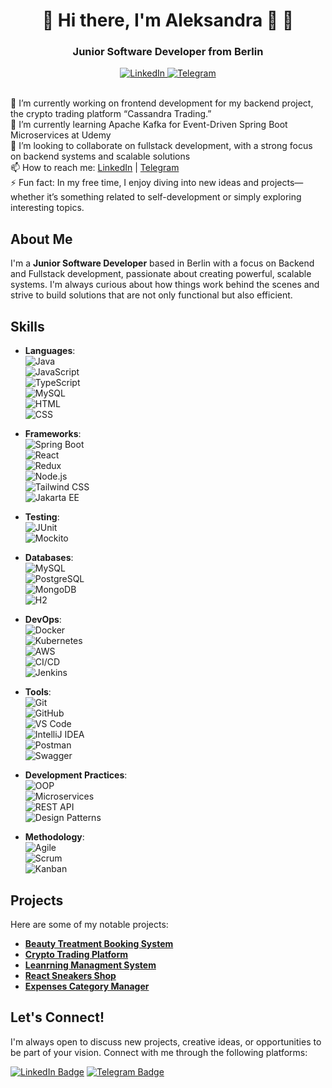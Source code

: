 
<div id="header" align="center">
    <h1> 🌟 Hi there, I'm Aleksandra 👋 🌟</h1>
    <h3>Junior Software Developer from Berlin</h3>

<a href="https://www.linkedin.com/in/aleksandra-cheidze-371148254/">
    <img src="https://img.shields.io/badge/LinkedIn-blue?style=for-the-badge&logo=linkedin&logoColor=white" alt="LinkedIn"/>
</a>
 <a href="https://t.me/AlexaCxeidze">
        <img src="https://img.shields.io/badge/Telegram-blue?style=for-the-badge&logo=telegram&logoColor=white" alt="Telegram"/>
    </a>
    </div>


<br>🔭 I’m currently working on frontend development for my backend project, the crypto trading platform “Cassandra Trading.”<br>
🌱 I’m currently learning Apache Kafka for Event-Driven Spring Boot Microservices at Udemy<br>
👯 I’m looking to collaborate on fullstack development, with a strong focus on backend systems and scalable solutions<br>
📫 How to reach me: <a href="https://www.linkedin.com/in/aleksandra-cheidze-371148254">LinkedIn</a> | <a href="https://t.me/AlexaCxeidze">Telegram</a><br>
⚡ Fun fact: In my free time, I enjoy diving into new ideas and projects—whether it’s something related to self-development or simply exploring interesting topics.
## About Me

I'm a **Junior Software Developer** based in Berlin with a focus on Backend and Fullstack development, passionate about creating powerful, scalable systems. I'm always curious about how things work behind the scenes and strive to build solutions that are not only functional but also efficient.

## Skills

- **Languages**:  
  ![Java](https://img.shields.io/badge/Java-ED8B00?style=flat&logo=openjdk&logoColor=white)  
  ![JavaScript](https://img.shields.io/badge/JavaScript-F7DF1E?style=flat&logo=javascript&logoColor=black)  
  ![TypeScript](https://img.shields.io/badge/TypeScript-3178C6?style=flat&logo=typescript&logoColor=white)  
  ![MySQL](https://img.shields.io/badge/MySQL-4479A1?style=flat&logo=mysql&logoColor=white)  
  ![HTML](https://img.shields.io/badge/HTML5-E34F26?style=flat&logo=html5&logoColor=white)  
  ![CSS](https://img.shields.io/badge/CSS3-1572B6?style=flat&logo=css3&logoColor=white)  

- **Frameworks**:  
  ![Spring Boot](https://img.shields.io/badge/Spring_Boot-6DB33F?style=flat&logo=spring-boot&logoColor=white)  
  ![React](https://img.shields.io/badge/React-61DAFB?style=flat&logo=react&logoColor=black)  
  ![Redux](https://img.shields.io/badge/Redux-764ABC?style=flat&logo=redux&logoColor=white)  
  ![Node.js](https://img.shields.io/badge/Node.js-339933?style=flat&logo=nodedotjs&logoColor=white)  
  ![Tailwind CSS](https://img.shields.io/badge/Tailwind_CSS-06B6D4?style=flat&logo=tailwindcss&logoColor=white)  
  ![Jakarta EE](https://img.shields.io/badge/Jakarta_EE-ED8B00?style=flat&logo=jakartaee&logoColor=white)  

- **Testing**:  
  ![JUnit](https://img.shields.io/badge/JUnit-25A162?style=flat&logo=junit5&logoColor=white)  
  ![Mockito](https://img.shields.io/badge/Mockito-FF9900?style=flat&logo=java&logoColor=white)  

- **Databases**:  
  ![MySQL](https://img.shields.io/badge/MySQL-4479A1?style=flat&logo=mysql&logoColor=white)  
  ![PostgreSQL](https://img.shields.io/badge/PostgreSQL-336791?style=flat&logo=postgresql&logoColor=white)  
  ![MongoDB](https://img.shields.io/badge/MongoDB-47A248?style=flat&logo=mongodb&logoColor=white)  
  ![H2](https://img.shields.io/badge/H2-003366?style=flat&logo=h2&logoColor=white)  

- **DevOps**:  
  ![Docker](https://img.shields.io/badge/Docker-2496ED?style=flat&logo=docker&logoColor=white)  
  ![Kubernetes](https://img.shields.io/badge/Kubernetes-326CE5?style=flat&logo=kubernetes&logoColor=white)  
  ![AWS](https://img.shields.io/badge/AWS-232F3E?style=flat&logo=amazonaws&logoColor=white)  
  ![CI/CD](https://img.shields.io/badge/CI/CD-000000?style=flat&logo=githubactions&logoColor=white)  
  ![Jenkins](https://img.shields.io/badge/Jenkins-D24939?style=flat&logo=jenkins&logoColor=white)  

- **Tools**:  
  ![Git](https://img.shields.io/badge/Git-F05032?style=flat&logo=git&logoColor=white)  
  ![GitHub](https://img.shields.io/badge/GitHub-181717?style=flat&logo=github&logoColor=white)  
  ![VS Code](https://img.shields.io/badge/VS_Code-007ACC?style=flat&logo=visualstudiocode&logoColor=white)  
  ![IntelliJ IDEA](https://img.shields.io/badge/IntelliJ_IDEA-000000?style=flat&logo=intellijidea&logoColor=white)  
  ![Postman](https://img.shields.io/badge/Postman-FF6C37?style=flat&logo=postman&logoColor=white)  
  ![Swagger](https://img.shields.io/badge/Swagger-85EA2D?style=flat&logo=swagger&logoColor=black)  

- **Development Practices**:  
  ![OOP](https://img.shields.io/badge/OOP-4B0082?style=flat&logo=java&logoColor=white)  
  ![Microservices](https://img.shields.io/badge/Microservices-FF4500?style=flat&logo=apachekafka&logoColor=white)  
  ![REST API](https://img.shields.io/badge/RESTful_API-008080?style=flat&logo=rest&logoColor=white)  
  ![Design Patterns](https://img.shields.io/badge/Design_Patterns-228B22?style=flat&logo=java&logoColor=white)  

- **Methodology**:  
  ![Agile](https://img.shields.io/badge/Agile-FF5733?style=flat&logo=agile&logoColor=white)  
  ![Scrum](https://img.shields.io/badge/Scrum-00A86B?style=flat&logo=scrum&logoColor=white)  
  ![Kanban](https://img.shields.io/badge/Kanban-008080?style=flat&logo=kanban&logoColor=white)  

 


## Projects

Here are some of my notable projects:

- **[Beauty Treatment Booking System](https://github.com/AleksandraCheidze/BeautyBook)**
- **[Crypto Trading Platform](https://github.com/AleksandraCheidze/Cassandra_Trading.git)**
- **[Leanrning Managment System](https://github.com/AleksandraCheidze/LMS.git)**
- **[React Sneakers Shop](https://github.com/AleksandraCheidze/React-Sneakers.git)**
- **[Expenses Category Manager](https://github.com/AleksandraCheidze/ExpensesCategoryManager.git)**


## Let's Connect!

I'm always open to discuss new projects, creative ideas, or opportunities to be part of your vision. Connect with me through the following platforms:

[![LinkedIn Badge](https://img.shields.io/badge/-LinkedIn-blue?style=flat-square&logo=Linkedin&logoColor=white&link=linkedin-url)](linkedin-url)
[![Telegram Badge](https://img.shields.io/badge/-Telegram-blue?style=flat-square&logo=Telegram&logoColor=white&link=telegram-url)](telegram-url)


